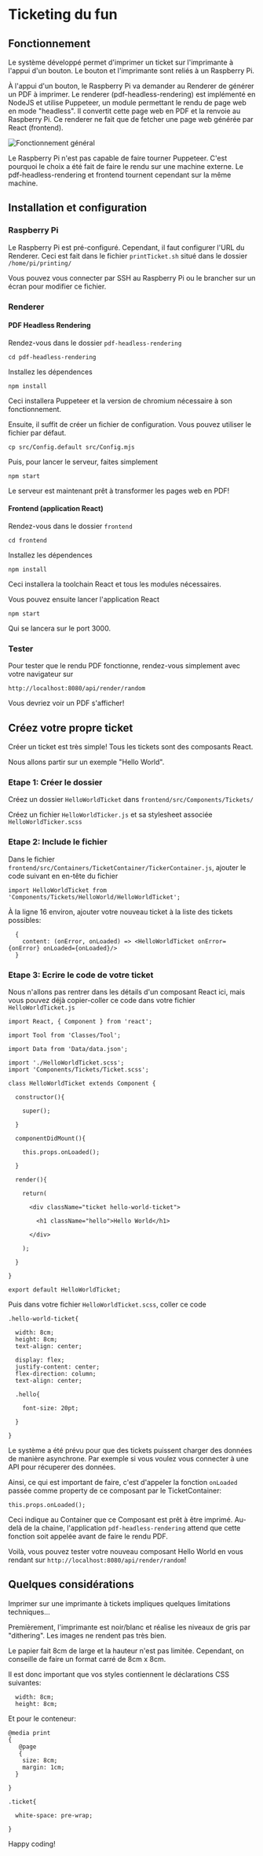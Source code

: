 # Ticketing du fun

## Fonctionnement

Le système développé permet d'imprimer un ticket sur l'imprimante à l'appui d'un bouton. Le bouton et l'imprimante sont reliés à un Raspberry Pi.

À l'appui d'un bouton, le Raspberry Pi va demander au Renderer de générer un PDF à imprimer. Le renderer (pdf-headless-rendering) est implémenté en NodeJS et utilise Puppeteer, un module permettant le rendu de page web en mode "headless". Il convertit cette page web en PDF et la renvoie au Raspberry Pi. Ce renderer ne fait que de fetcher une page web générée par React (frontend).

![Fonctionnement général](schema-general.png)

Le Raspberry Pi n'est pas capable de faire tourner Puppeteer. C'est pourquoi le choix a été fait de faire le rendu sur une machine externe. Le pdf-headless-rendering et frontend tournent cependant sur la même machine.

## Installation et configuration

### Raspberry Pi

Le Raspberry Pi est pré-configuré. Cependant, il faut configurer l'URL du Renderer. Ceci est fait dans le fichier `printTicket.sh` situé dans le dossier `/home/pi/printing/`

Vous pouvez vous connecter par SSH au Raspberry Pi ou le brancher sur un écran pour modifier ce fichier.

### Renderer

#### PDF Headless Rendering

Rendez-vous dans le dossier `pdf-headless-rendering`

    cd pdf-headless-rendering

Installez les dépendences

    npm install

Ceci installera Puppeteer et la version de chromium nécessaire à son fonctionnement.

Ensuite, il suffit de créer un fichier de configuration. Vous pouvez utiliser le fichier par défaut.

    cp src/Config.default src/Config.mjs

Puis, pour lancer le serveur, faites simplement

    npm start

Le serveur est maintenant prêt à transformer les pages web en PDF!

#### Frontend (application React)

Rendez-vous dans le dossier `frontend`

    cd frontend

Installez les dépendences

    npm install

Ceci installera la toolchain React et tous les modules nécessaires.

Vous pouvez ensuite lancer l'application React

    npm start

Qui se lancera sur le port 3000.

### Tester

Pour tester que le rendu PDF fonctionne, rendez-vous simplement avec votre navigateur sur

    http://localhost:8080/api/render/random

Vous devriez voir un PDF s'afficher!

## Créez votre propre ticket

Créer un ticket est très simple! Tous les tickets sont des composants React. 

Nous allons partir sur un exemple "Hello World". 

### Etape 1: Créer le dossier

Créez un dossier `HelloWorldTicket` dans `frontend/src/Components/Tickets/`

Créez un fichier `HelloWorldTicker.js` et sa stylesheet associée `HelloWorldTicker.scss`

### Etape 2: Include le fichier

Dans le fichier `frontend/src/Containers/TicketContainer/TickerContainer.js`, ajouter le code suivant en en-tête du fichier

    import HelloWorldTicket from 'Components/Tickets/HelloWorld/HelloWorldTicket';

À la ligne 16 environ, ajouter votre nouveau ticket à la liste des tickets possibles:

```
  {
    content: (onError, onLoaded) => <HelloWorldTicket onError={onError} onLoaded={onLoaded}/>
  }  
```

### Etape 3: Ecrire le code de votre ticket

Nous n'allons pas rentrer dans les détails d'un composant React ici, mais vous pouvez déjà copier-coller ce code dans votre fichier `HelloWorldTicket.js`

```
import React, { Component } from 'react';

import Tool from 'Classes/Tool';

import Data from 'Data/data.json';

import './HelloWorldTicket.scss';
import 'Components/Tickets/Ticket.scss';

class HelloWorldTicket extends Component {

  constructor(){

    super();

  }

  componentDidMount(){

    this.props.onLoaded();

  }

  render(){

    return(

      <div className="ticket hello-world-ticket">

        <h1 className="hello">Hello World</h1>

      </div>

    );

  }  

}

export default HelloWorldTicket;

```

Puis dans votre fichier `HelloWorldTicket.scss`, coller ce code

```
.hello-world-ticket{

  width: 8cm;
  height: 8cm;
  text-align: center;

  display: flex;
  justify-content: center;
  flex-direction: column;
  text-align: center;

  .hello{

    font-size: 20pt;

  }

}
```

Le système a été prévu pour que des tickets puissent charger des données de manière asynchrone. Par exemple si vous voulez vous connecter à une API pour récuperer des données.

Ainsi, ce qui est important de faire, c'est d'appeler la fonction `onLoaded` passée comme property de ce composant par le TicketContainer:

    this.props.onLoaded();

Ceci indique au Container que ce Composant est prêt à être imprimé. Au-delà de la chaine, l'application `pdf-headless-rendering` attend que cette fonction soit appelée avant de faire le rendu PDF.

Voilà, vous pouvez tester votre nouveau composant Hello World en vous rendant sur `http://localhost:8080/api/render/random`!

## Quelques considérations

Imprimer sur une imprimante à tickets impliques quelques limitations techniques...

Premièrement, l'imprimante est noir/blanc et réalise les niveaux de gris par "dithering". Les images ne rendent pas très bien.

Le papier fait 8cm de large et la hauteur n'est pas limitée. Cependant, on conseille de faire un format carré de 8cm x 8cm.

Il est donc important que vos styles contiennent le déclarations CSS suivantes:

```
  width: 8cm;
  height: 8cm;
```

Et pour le conteneur:

```
@media print 
{
   @page
   {
    size: 8cm;
    margin: 1cm;
  }

}

.ticket{

  white-space: pre-wrap;

}
```

Happy coding!
